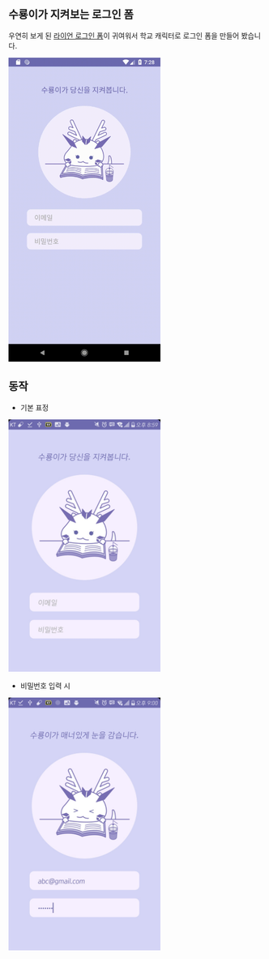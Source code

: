 ## 수룡이가 지켜보는 로그인 폼
우연히 보게 된 [라이언 로그인 폼](https://github.com/taggon/ryan-login)이 귀여워서 학교 캐릭터로 로그인 폼을 만들어 봤습니다.

<img src="https://github.com/zion830/LoginFormWithSooRyong/blob/master/asset/animation.gif?raw=true" width=300>


## 동작
- 기본 표정


<img src="https://github.com/zion830/LoginFormWithSooRyong/blob/master/asset/img1.jpg?raw=true" width=300>


- 비밀번호 입력 시


<img src="https://github.com/zion830/LoginFormWithSooRyong/blob/master/asset/img2.jpg?raw=true" width=300>
